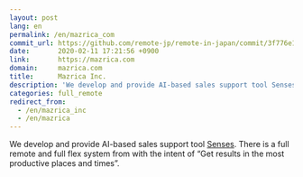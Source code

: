 ```yaml
---
layout: post
lang: en
permalink: /en/mazrica_com
commit_url: https://github.com/remote-jp/remote-in-japan/commit/3f776e11b07a11b1e04bb727a3d2db0d79f526ea
date:       2020-02-11 17:21:56 +0900
link:       https://mazrica.com
domain:     mazrica.com
title:      Mazrica Inc.
description: 'We develop and provide AI-based sales support tool Senses. There is a full remote and full flex system from with the intent of “Get results in the most productive places and times”.'
categories: full_remote
redirect_from:
  - /en/mazrica_inc
  - /en/mazrica
---
```


<p>We develop and provide AI-based sales support tool <a href="https://product-senses.mazrica.com/">Senses</a>. There is a full remote and full flex system from with the intent of “Get results in the most productive places and times”.</p>
